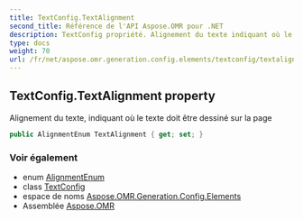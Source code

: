 ```yaml
---
title: TextConfig.TextAlignment
second_title: Référence de l'API Aspose.OMR pour .NET
description: TextConfig propriété. Alignement du texte indiquant où le texte doit être dessiné sur la page
type: docs
weight: 70
url: /fr/net/aspose.omr.generation.config.elements/textconfig/textalignment/
---
```

## TextConfig.TextAlignment property

Alignement du texte, indiquant où le texte doit être dessiné sur la page

```csharp
public AlignmentEnum TextAlignment { get; set; }
```

### Voir également

* enum [AlignmentEnum](../../../aspose.omr.generation.config.enums/alignmentenum/)
* class [TextConfig](../)
* espace de noms [Aspose.OMR.Generation.Config.Elements](../../textconfig/)
* Assemblée [Aspose.OMR](../../../)


